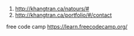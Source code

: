 1. http://khangtran.ca/natours/#
2. http://khangtran.ca/portfolio/#/contact

free code camp
https://learn.freecodecamp.org/
